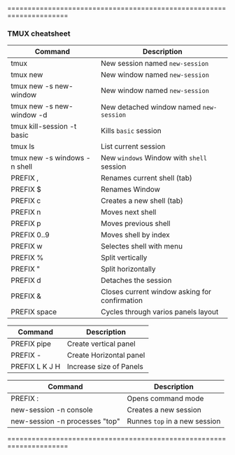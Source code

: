 =====================================================================
 ### TMUX cheatsheet

 Command|Description
 ---|---
 tmux | New session named `new-session`
 tmux new | New window named `new-session`
 tmux new -s new-window | New window named `new-session`
 tmux new -s new-window -d | New detached window named `new-session`
 tmux kill-session -t basic | Kills `basic` session
 tmux ls | List current session
 tmux new -s windows -n shell | New `windows` Window with `shell` session
 PREFIX  , | Renames current shell (tab)
 PREFIX  $ | Renames Window
 PREFIX  c | Creates a new shell (tab)
 PREFIX  n | Moves next shell
 PREFIX  p | Moves previous shell
 PREFIX  0..9 | Moves shell by index
 PREFIX  w | Selectes shell with menu
 PREFIX  % | Split vertically
 PREFIX  " | Split horizontally
 PREFIX  d | Detaches the session
 PREFIX  & | Closes current window asking for confirmation
 PREFIX  space | Cycles through varios panels layout

 Command|Description
 ---|---
 PREFIX  pipe | Create vertical panel
 PREFIX  - | Create Horizontal panel
 PREFIX  L K J H | Increase size of Panels

 Command|Description
 ---|---
 PREFIX  : | Opens command mode
 new-session -n console | Creates a new session
 new-session -n processes "top" | Runnes `top` in a new session

 =====================================================================
